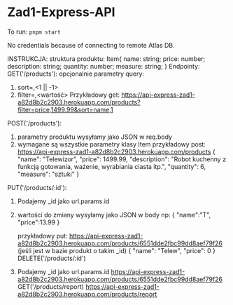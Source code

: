 # Zad1-Express-API

To run:
`pnpm start`

No credentials because of connecting to remote Atlas DB.

INSTRUKCJA:
struktura produktu:
Item{
    name: string;
    price: number;
    description: string;
    quantity: number;
    measure: string;
}
Endpointy:
 GET('/products'):
opcjonalnie parametry query: 
1. sort=<field>,<1 || -1>
2. filter=<field>,<wartość>
Przykładowy get:
https://api-express-zad1-a82d8b2c2903.herokuapp.com/products?filter=price,1499.99&sort=name,1


POST('/products'):
1. parametry produktu wysyłamy jako JSON w req.body
2. wymagane są wszystkie parametry klasy Item
przykładowy post:
https://api-express-zad1-a82d8b2c2903.herokuapp.com/products
  {
    "name": "Telewizor",
    "price": 1499.99,
    "description":
      "Robot kuchenny z funkcją gotowania, ważenie, wyrabiania ciasta itp.",
    "quantity": 6,
    "measure": "sztuki"
  }


PUT('/products/:id'):
1. Podajemy _id jako url.params.id
2. wartości do zmiany wysyłamy jako JSON w body np:
    {
        "name":"T",
        "price":13.99
    }

    przykładowy put:
https://api-express-zad1-a82d8b2c2903.herokuapp.com/products/6551dde2fbc99dd8aef79f26
(jeśli jest w bazie produkt o takim _id)
  {
    "name": "Telew",
    "price": 0
  }
DELETE('/products/:id')
1. Podajemy _id jako url.params.id
https://api-express-zad1-a82d8b2c2903.herokuapp.com/products/6551dde2fbc99dd8aef79f26
GET('/products/report)
https://api-express-zad1-a82d8b2c2903.herokuapp.com/products/report